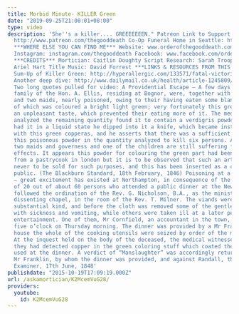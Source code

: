 ```yaml
---
title: Morbid Minute- KILLER Green
date: "2019-09-25T21:00:01+08:00"
type: video
description: 'She''s a killer.... GREEEEEEEN." Patreon Link to Support this Channel:
  http://www.patreon.com/thegooddeath Co-Op Funeral Home in Seattle: http://funerals.coop/
  ***WHERE ELSE YOU CAN FIND ME*** Website: www.orderofthegooddeath.com Twitter: www.twitter.com/thegooddeath
  Instagram: instagram.com/thegooddeath Facebook: www.facebook.com/orderofthegooddeath
  ***CREDITS*** Mortician: Caitlin Doughty Script Research: Sarah Troop Title Animation:
  Ariel Hart Title Music: David Forrest ***LINKS & RESOURCES FROM THIS VIDEO*** Great
  Sum-Up of Killer Green: http://hyperallergic.com/133571/fatal-victorian-fashion-and-the-allure-of-the-poison-garment/
  Another deep dive: http://www.dailymail.co.uk/health/article-1245809/Found-wallpapers-dresses-libido-pills-Arsenic-Victorian-Viagra-poisoned-Britain.html
  Two long quotes pulled for video: A Providential Escape – A few days ago one young
  family of the Hon. A. Ellis, residing at Bognor, were, together with the governess
  and two maids, nearly poisoned, owing to their having eaten some blancmange, a part
  of which was coloured a bright light green; very fortunately this green part had
  an unpleasant taste, which prevented their eating more of it. The medical man who
  analyzed the remaining quantity found it to contain a verdigris powder. Whilst he
  had it in a liquid state he dipped into it a knife, which became instantly covered
  with this green copperas, and he asserts that there was a sufficient portion of
  this poisonous powder in the quantity analyzed to kill six persons. As it is, the
  two maids and governess and one of the children are still suffering from its dangerous
  effects. It appears this powder for colouring the green part had been purchased
  from a pastrycook in london but it is to be observed that such an article ought
  never to be sold for such purposes, and this has been inserted as a caution to the
  public. (The Blackburn Standard, 18th February, 1846) Poisoning at a public dinner
  – great excitement has existed at Northampton, in consequence of the sudden illness
  of 20 out of about 60 persons who attended a public dinner at the New Hall, which
  followed the ordination of the Rev. G. Nicholson, B.A., as the minister of the Ring-street
  dissenting chapel, in the room of the Rev. T. Milner. The viands were of the usual
  substantial kind, and before the cloth was removed some of the gentlemen were seized
  with sickness and vomiting, while others were taken ill at a later period of the
  entertainment. One of them, Mr Cornfield, an accountant in the town, expired at
  five o’clock on Thursday morning. The dinner was provided by a Mr Franklin, at whose
  house the whole of the cooking utensils were seized by order of the magistrates.
  At the inquest held on the body of the deceased, the medical witnesses stated that
  they had detected copper in the green coloring stuff which coated the blancmange
  used at the dinner. A verdict of “Manslaughter” was accordingly returned against
  Mr Franklin, by whom the dinner was provided, and against Randall, the cook. (The
  Examiner, 17th June, 1848'
publishdate: "2015-10-19T17:09:19.000Z"
url: /askamortician/K2McemVuG28/
providers:
  youtube:
    id: K2McemVuG28
---
```

